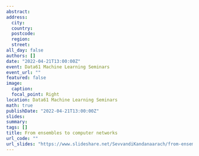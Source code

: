 ```yaml
---
abstract: 
address:
  city: 
  country: 
  postcode: 
  region: 
  street: 
all_day: false
authors: []
date: "2022-04-21T13:00:00Z" 
event: Data61 Machine Learning Seminars
event_url: "" 
featured: false
image:
  caption: 
  focal_point: Right
location: Data61 Machine Learning Seminars
math: true
publishDate: "2022-04-21T13:00:00Z"
slides: 
summary: 
tags: []
title: From ensembles to computer networks
url_code: ""
url_slides: "https://www.slideshare.net/SevvandiKandanaarach/from-ensembles-to-computer-networks"
---
```


